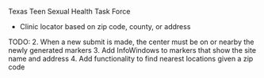 Texas Teen Sexual Health Task Force

- Clinic locator based on zip code, county, or address


TODO:
2. When a new submit is made, the center must be on or nearby the newly generated markers
3. Add InfoWindows to markers that show the site name and address
4. Add functionality to find nearest locations given a zip code
